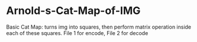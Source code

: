 # Arnold-s-Cat-Map-of-IMG
Basic Cat Map: turns img into squares, then perform matrix operation inside each of these squares.
File 1 for encode, File 2 for decode
